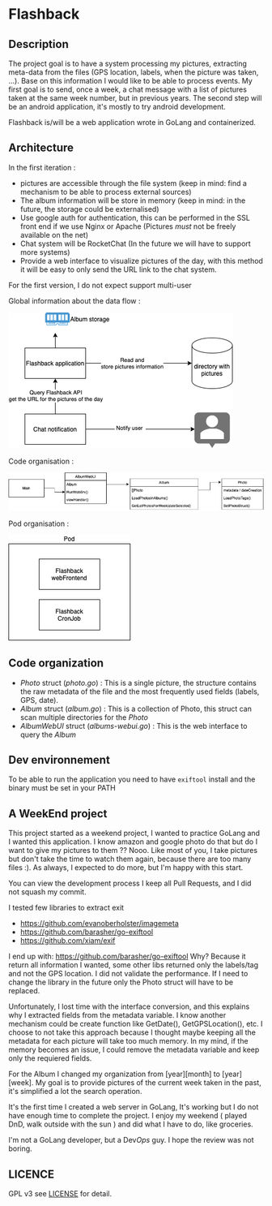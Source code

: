 # Flashback

## Description 

The project goal is to have a system processing my pictures, extracting meta-data from the files (GPS location, labels, when the picture was taken, ...). Base on this information I would like to be able to process events. My first goal is to send, once a week, a chat message with a list of pictures taken at the same week number, but in previous years. The second step will be an android application, it's mostly to try android development. 

Flashback is/will be a web application wrote in GoLang and containerized.

## Architecture 


In the first iteration :

* pictures are accessible through the file system (keep in mind: find a mechanism to be able to process external sources)
* The album information will be store in memory (keep in mind: in the future, the storage could be externalised)
* Use google auth for authentication, this can be performed in the SSL front end if we use Nginx or Apache (Pictures *must* not be freely available on the net)
* Chat system will be RocketChat (In the future we will have to support more systems)
* Provide a web interface to visualize pictures of the day, with this method it will be easy to only send the URL link to the chat system.

For the first version, I do not expect support multi-user

Global information about the data flow : 

![](./docs/architecture.png)

Code organisation :

![](./docs/architecture-struct.png)

Pod organisation :

![](./docs/architecture-Pods.png)

## Code organization

* *Photo* struct (_photo.go_) : This is a single picture, the structure contains the raw metadata of the file and the most frequently used fields (labels, GPS, date).
* *Album* struct (_album.go_) : This is a collection of Photo, this struct can scan multiple directories for the *Photo*
* *AlbumWebUI* struct (_albums-webui.go_) : This is the web interface to query the *Album* 


## Dev environnement

To be able to run the application you need to have `exiftool` install and the binary must be set in your PATH

## A WeekEnd project

This project started as a weekend project, I wanted to practice GoLang and I wanted this application. I know amazon and google photo do that but do I want to give my pictures to them ?? Nooo. Like most of you, I take pictures but don't take the time to watch them again, because there are too many files :). As always, I expected to do more, but I'm happy with this start. 

You can view the development process I keep all Pull Requests, and I did not squash my commit. 

I tested few libraries to extract exit

* https://github.com/evanoberholster/imagemeta
* https://github.com/barasher/go-exiftool
* https://github.com/xiam/exif

I end up with: https://github.com/barasher/go-exiftool 
Why? Because it return all information I wanted, some other libs returned only the labels/tag and not the GPS location. I did not validate the performance. If I need to change the library in the future only the Photo struct will have to be replaced.

Unfortunately, I lost time with the interface conversion, and this explains why I extracted fields from the metadata variable. I know another mechanism could be create function like GetDate(), GetGPSLocation(), etc. I choose to not take this approach because I thought maybe keeping all the metadata for each picture will take too much memory. In my mind, if the memory becomes an issue, I could remove the metadata variable and keep only the requiered fields.

For the Album I changed my organization from [year][month] to [year][week]. My goal is to provide pictures of the current week taken in the past, it's simplified a lot the search operation.

It's the first time I created a web server in GoLang, It's working but I do not have enough time to complete the project. I enjoy my weekend ( played DnD, walk outside with the sun )  and did what I have to do, like groceries. 
	
I'm not a GoLang developer, but a Dev*Ops* guy. I hope the review was not boring.

## LICENCE

GPL v3 see [LICENSE](./LICENSE) for detail.
